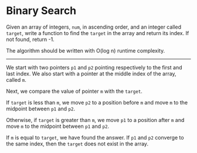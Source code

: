 # Binary Search

Given an array of integers, `num`, in ascending order, and an integer called `target`, write a function to find the `target` in the array and return its index. If not found, return -1.

The algorithm should be written with O(log n) runtime complexity.

---

We start with two pointers `p1` and `p2` pointing respectively to the first and last index. We also start with a pointer at the middle index of the array, called `m`.

Next, we compare the value of pointer `m` with the `target`.

If `target` is less than `m`, we move `p2` to a position before `m` and move `m` to the midpoint between `p1` and `p2`.

Otherwise, if `target` is greater than `m`, we move `p1` to a position after `m` and move `m` to the midpoint between `p1` and `p2`.

If `m` is equal to `target`, we have found the answer. If `p1` and `p2` converge to the same index, then the `target` does not exist in the array.
